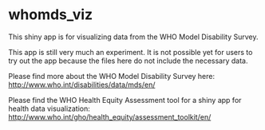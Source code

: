 # whomds_viz
This shiny app is for visualizing data from the WHO Model Disability Survey.

This app is still very much an experiment. It is not possible yet for users to try out the app because the files here do not include the necessary data. 

Please find more about the WHO Model Disability Survey here:
http://www.who.int/disabilities/data/mds/en/

Please find the WHO Health Equity Assessment tool for a shiny app for health data visualization: 
http://www.who.int/gho/health_equity/assessment_toolkit/en/
